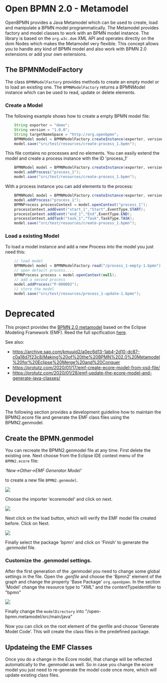 # Open BPMN 2.0 - Metamodel


OpenBPMN provides a Java Metamodel which can be used to create, load and manipulate a BPMN model programmatically. The Metamodel provides factory and model classes to work with an BPMN model instance. The library is based on the `org.w3c.dom` XML API and operates directly on the dom Nodes which makes the Metamodel very flexible. This concept allows you to handle any kind of BPMN model and also work with BPMN 2.0 extensions or add your own extensions. 

## The BPMNModelFactory

The class `BPMNModelFactory` provides methods to create an empty model or to load an existing one. The `BPMNModelFactory` returns a BPMNModel instance which can be used to read, update or delete elements.

### Create a Model

The following example shows how to create a empty BPMN model file:

```java
	String exporter = "demo";
	String version = "1.0.0";
	String targetNameSpace = "http://org.openbpmn";
	BPMNModel model = BPMNModelFactory.createInstance(exporter, version, targetNameSpace);
	model.save("src/test/resources/create-process_1.bpmn");
```

This file contains no processes and no elements. You can easily extend the model and create a process instance with the ID 'process_1'

```java
	BPMNModel model = BPMNModelFactory.createInstance(exporter, version, targetNameSpace);
	model.addProcess("process_1");
	model.save("src/test/resources/create-process_1.bpmn");
```


With a process instance you can add elements to the process:


```java
	BPMNModel model = BPMNModelFactory.createInstance(exporter, version, targetNameSpace);
	model.addProcess("process_1");
	BPMNProcess processContext = model.openContext("process_1");
	processContext.addEvent("start_1","Start",EventType.START);
	processContext.addEvent("end_1","End",EventType.END);
	processContext.addTask("task_1","Task",TaskType.TASK);
	model.save("src/test/resources/create-process_1.bpmn");
```

        




### Load a existing Model

To load a model instance and add a new Process into the model you just need this:

```java
	// load model
	BPMNModel model = BPMNModelFactory.read("/process_1-empty-1.bpmn");
	// open default process....
	BPMNProcess process = model.openContext(null);
	// add a second process
	model.addProcess("P-000002");
	// store the model
	model.save("src/test/resources/process_1-update-1.bpmn");
```



# Deprecated


This project provides the [BPMN 2.0 metamodel](https://www.omg.org/spec/BPMN/) based on the Eclipse Modeling Framework (EMF). Reed the full spcification [here](BPMN-2.0_formal-13-12-09.pdf).

See also:

 - https://archive.sap.com/kmuuid2/a0ec6d13-1ab4-2d10-dc87-c0a18d7f23c8/Making%20of%20the%20BPMN%202.0%20Metamodel%20for%20Eclipse%20Merge%20and%20Conquer
 - https://protutz.com/2020/01/17/emf-create-ecore-model-from-xsd-file/
 - https://protutz.com/2020/01/28/emf-update-the-ecore-model-and-generate-java-classes/
 
 

 
# Development

The following section provides a development guideline how to maintain the BPMN2.ecore file and generate the EMF class files using the BPMN2.genmodel.

## Create the BPMN.genmodel

You can recreate the BPMN2.genmodel file at any time. First delete the existing one. Next choose from the Eclipse IDE context menu of the `BPMN2.ecore`  file:

 *‘New->Other->EMF Generator Model’*

to create a new file `BPMN2.genmodel`.

<img src="./doc/images/emf-001.png" />

Choose the importer ‘ecoremodel’ and click on next.

<img src="./doc/images/emf-002.png" />

Next click on the load button, which will verify the EMF model file created before. Click on Next.


<img src="./doc/images/emf-003.png" />

Finally select the package 'bpmn' and click on 'Finish' to generate the *.genmodel* file.

### Customize the .genmodel settings.

After the first generation of the .genmodel you need to change some global settings in the file.
 Open the *.genfile* and choose the 'Bpmn2' element of the graph and change the property  'Base Package' `org.openbpmn`. 
In the section 'Model' change the resource type to  "XML" and the contentTypeIdentifier to "bpmn"


<img src="./doc/images/emf-004.png" />

Finally change the `modelDirectory` into "/open-bpmn.metamodel/src/main/java"  

Now you can click on the root element of the genfile and choose ‘Generate Model Code’. This will create the class files in the predefined package. 


## Updateing the EMF Classes

Once you do a change in the Ecore model, that change will be reflected automatically to the .genmodel as well. So in case you change the ecore model you just need to re-generate the model code once more, which will update existing class files. 



